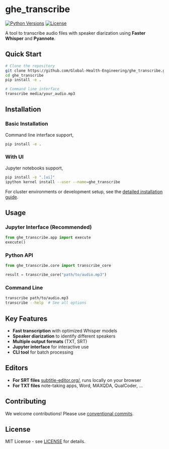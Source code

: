 # ghe_transcribe

[![Python Versions](https://img.shields.io/badge/Python-3.10%20%7C%203.11%20%7C%203.12-blue)](https://www.python.org/downloads/)
[![License](https://img.shields.io/badge/License-MIT-yellow.svg)](https://opensource.org/licenses/MIT)

A tool to transcribe audio files with speaker diarization using **Faster Whisper** and **Pyannote**.

## Quick Start

```bash
# Clone the repository
git clone https://github.com/Global-Health-Engineering/ghe_transcribe.git
cd ghe_transcribe
pip install -e .
```

```bash
# Command line interface
transcribe media/your_audio.mp3
```

## Installation

### Basic Installation
Command line interface support,
```bash
pip install -e .
```

### With UI
Jupyter notebooks support,
```bash
pip install -e ".[ui]"
ipython kernel install --user --name=ghe_transcribe
```

For cluster environments or development setup, see the [detailed installation guide](docs/INSTALLATION.md).

## Usage

### Jupyter Interface (Recommended)
```python
from ghe_transcribe.app import execute
execute()
```

### Python API
```python
from ghe_transcribe.core import transcribe_core

result = transcribe_core("path/to/audio.mp3")
```

### Command Line
```bash
transcribe path/to/audio.mp3
transcribe --help  # See all options
```

## Key Features

- **Fast transcription** with optimized Whisper models
- **Speaker diarization** to identify different speakers
- **Multiple output formats** (TXT, SRT)
- **Jupyter interface** for interactive use
- **CLI tool** for batch processing

## Editors

- **For SRT files** [subtitle-editor.org/](https://subtitle-editor.org/), runs locally on your browser
- **For TXT files** note-taking apps, Word, MAXQDA, QualCoder, ...

## Contributing

We welcome contributions! Please use [conventional commits](https://www.conventionalcommits.org/en/v1.0.0/).

## License

MIT License - see [LICENSE](LICENSE) for details.

